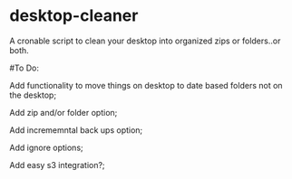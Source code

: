 # desktop-cleaner
A cronable script to clean your desktop into organized zips or folders..or both.

#To Do:

Add functionality to move things on desktop to date based folders not on the desktop;

Add zip and/or folder option;

Add incrememntal back ups option;

Add ignore options;

Add easy s3 integration?;
